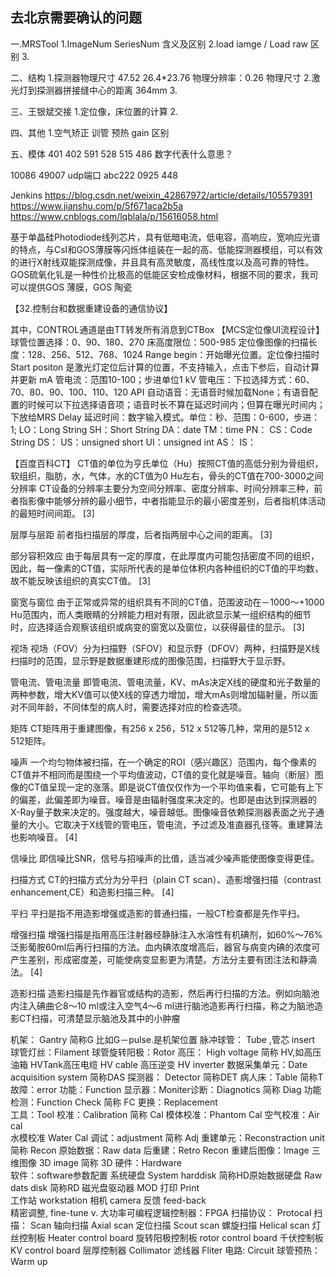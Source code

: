 ## 去北京需要确认的问题
一.MRSTool
1.ImageNum SeriesNum 含义及区别
2.load iamge / Load raw 区别
3.

二、结构
1.探测器物理尺寸 47.52 26.4*23.76  物理分辨率：0.26 物理尺寸 
2.激光灯到探测器拼接缝中心的距离 364mm 
3.

三、王银斌交接
1.定位像，床位置的计算
2.

四、其他
1.空气矫正  训管  预热  gain 区别


五、模体
401 402 591 528 515 486 数字代表什么意思？




10086 49007 udp端口
abc222 0925 448

Jenkins
https://blog.csdn.net/weixin_42867972/article/details/105579391
https://www.jianshu.com/p/5f671aca2b5a
https://www.cnblogs.com/lqblala/p/15616058.html




基于单晶硅Photodiode线列芯片，具有低暗电流，低电容，高响应，宽响应光谱的特点，与CsI和GOS薄膜等闪烁体组装在一起的高、低能探测器模组，可以有效的进行X射线双能探测成像，并且具有高灵敏度，高线性度以及高可靠的特性。
 GOS硫氧化钆是一种性价比极高的低能区安检成像材料，根据不同的要求，我司可以提供GOS 薄膜，GOS 陶瓷 
	


【32.控制台和数据重建设备的通信协议】

其中，CONTROL通道是由TT转发所有消息到CTBox
【MCS定位像UI流程设计】
球管位置选择：0、90、180、270
床高度限位：500-985
定位像图像的扫描长度：128、256、512、768、1024
Range begin：开始曝光位置。定位像扫描时Start positon 是激光灯定位后计算的位置，不支持输入，点击下参后，自动计算并更新
mA 管电流：范围10-100；步进单位1
kV 管电压：下拉选择方式：60、70、80、90、100、110、120
API 自动语音：无语音时候加载None；有语音配置的时候可以下拉选择语音项；语音时长不算在延迟时间内；但算在曝光时间内；下放给MRS
Delay 延迟时间：数字输入模式。单位：秒、范围：0-600，步进：1;
LO：Long String SH：Short String DA：date TM：time PN： CS：Code String DS： US：unsigned short UI：unsigned int AS： IS： 

【百度百科CT】
CT值的单位为亨氏单位（Hu）按照CT值的高低分别为骨组织，软组织，脂肪，水，气体，水的CT值为0 Hu左右，骨头的CT值在700-3000之间
分辨率
CT设备的分辨率主要分为空间分辨率、密度分辨率、时间分辨率三种，前者指影像中能够分辨的最小细节，中者指能显示的最小密度差别，后者指机体活动的最短时间间距。 [3] 


层厚与层距
前者指扫描层的厚度，后者指两层中心之间的距离。 [3] 


部分容积效应
由于每层具有一定的厚度，在此厚度内可能包括密度不同的组织，因此，每一像素的CT值，实际所代表的是单位体积内各种组织的CT值的平均数，故不能反映该组织的真实CT值。 [3] 


窗宽与窗位
由于正常或异常的组织具有不同的CT值，范围波动在－1000～+1000 Hu范围内，而人类眼睛的分辨能力相对有限，因此欲显示某一组织结构的细节时，应选择适合观察该组织或病变的窗宽以及窗位，以获得最佳的显示。 [3] 


视场
视场（FOV）分为扫描野（SFOV）和显示野（DFOV）两种，扫描野是X线扫描时的范围，显示野是数据重建形成的图像范围，扫描野大于显示野。


管电流、管电流量
即管电流、管电流量，KV、mAs决定X线的硬度和光子数量的两种参数，增大KV值可以使X线的穿透力增加，增大mAs则增加辐射量，所以面对不同年龄，不同体型的病人时，需要选择对应的检查选项。


矩阵
CT矩阵用于重建图像，有256 x 256，512 x 512等几种，常用的是512 x 512矩阵。


噪声
一个均匀物体被扫描，在一个确定的ROI（感兴趣区）范围内，每个像素的CT值并不相同而是围绕一个平均值波动，CT值的变化就是噪音。轴向（断层）图像的CT值呈现一定的涨落。即是说CT值仅仅作为一个平均值来看，它可能有上下的偏差，此偏差即为噪音。噪音是由辐射强度来决定的。也即是由达到探测器的X-Ray量子数来决定的。强度越大，噪音越低。图像噪音依赖探测器表面之光子通量的大小。它取决于X线管的管电压，管电流，予过滤及准直器孔径等。重建算法也影响噪音。 [4] 


信噪比
即信噪比SNR，信号与招噪声的比值，适当减少噪声能使图像变得更佳。


扫描方式
CT的扫描方式分为分平扫（plain CT scan）、造影增强扫描（contrast enhancement,CE）和造影扫描三种。 [4] 


平扫
平扫是指不用造影增强或造影的普通扫描，一般CT检查都是先作平扫。


增强扫描
增强扫描是指用高压注射器经静脉注入水溶性有机碘剂，如60%～76%泛影葡胺60ml后再行扫描的方法。血内碘浓度增高后，器官与病变内碘的浓度可产生差别，形成密度差，可能使病变显影更为清楚。方法分主要有团注法和静滴法。 [4] 


造影扫描
造影扫描是先作器官或结构的造影，然后再行扫描的方法。例如向脑池内注入碘曲仑8～10 ml或注入空气4～6 ml进行脑池造影再行扫描，称之为脑池造影CT扫描，可清楚显示脑池及其中的小肿瘤

机架：   Gantry   简称G 比如G－pulse.是机架位置
脉冲球管：   Tube ,管芯 insert
球管灯丝：Filament
球管旋转阳极：Rotor
高压：   High voltage 简称 HV,如高压油箱 HVTank高压电缆 HV cable 高压逆变 HV inverter
数据采集单元：Date acquisition  system 简称DAS
探测器： Detector         简称DET
病人床：Table               简称T
故障：error
功能：Function
显示器：Moniter诊断：Diagnotics          简称 Diag
功能检测：Function Check    简称 FC
更换：Replacement      
工具：Tool
校准：Calibration    简称 Cal
模体校准：Phantom Cal
空气校准：Air cal     
水模校准 Water Cal
调试：adjustment  简称 Adj
重建单元：Reconstraction  unit   简称 Recon
原始数据：Raw data
后重建：Retro Recon
重建后图像：Image
三维图像 3D image 简称 3D
硬件：Hardware   
软件：software参数配置
系统硬盘 System harddisk            简称HD原始数据硬盘 Raw dats disk         简称RD
磁光盘驱动器  MOD
打印 Print             
工作站       workstation
相机 camera
反馈                feed-back   
精密调整,      fine-tune v.
大功率可编程逻辑控制器：FPGA
扫描协议：        Protocal
扫描：                Scan
轴向扫描            Axial scan
定位扫描            Scout scan
螺旋扫描            Helical scan
灯丝控制板        Heater control board
旋转阳极控制板 rotor control board
千伏控制板        KV control board
层厚控制器        Collimator
滤线器                  Fliter
电路:                   Circuit
球管预热：        Warm up






